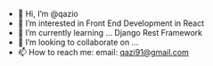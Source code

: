 - 👋 Hi, I’m @qazio
- 👀 I’m interested in Front End Development in React
- 🌱 I’m currently learning ... Django Rest Framework
- 💞️ I’m looking to collaborate on ...
- 📫 How to reach me: email: qazi91@gmail.com

<!---
qazio/qazio is a ✨ special ✨ repository because its `README.md` (this file) appears on your GitHub profile.
You can click the Preview link to take a look at your changes.
--->
